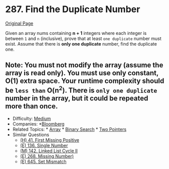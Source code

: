 # 287. Find the Duplicate Number

[Original Page](https://leetcode.com/problems/find-the-duplicate-number/description/)

Given an array nums containing **n + 1** integers where each integer is between `1` and `n` (inclusive), 
prove that at least `one duplicate` number must exist. Assume that there is **only one duplicate** number, find the duplicate one.

Note:
You **must not** modify the array (assume the array is read only).
You must use only constant, **O(1) extra space**.
Your runtime complexity should be `less than` **O(n<sup>2</sup>)**.
There is `only one duplicate` number in the array, but it could be repeated more than once.
---

* Difficulty: [Medium](https://leetcode.com/problemset/all/?difficulty=Medium)
* Companies: *[Bloomberg](https://leetcode.com/company/bloomberg/)
* Related Topics: * [Array](https://leetcode.com/tag/array) * [Binary Search](https://leetcode.com/tag/binary-search/) * [Two Pointers](https://leetcode.com/tag/two-pointers/)
* Similar Questions 
  * [(H) 41. First Missing Positive](https://leetcode.com/problems/first-missing-positive/description/)
  * [(E) 136. Single Number](https://leetcode.com/problems/single-number/description/)
  * [(M) 142. Linked List Cycle II](https://leetcode.com/problems/linked-list-cycle-ii/description/)
  * [(E) 268. Missing Number)](https://leetcode.com/problems/missing-number/description//)
  * [(E) 645. Set Mismatch](https://leetcode.com/problems/set-mismatch/description/)
